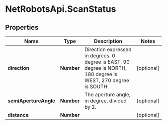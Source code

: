 # NetRobotsApi.ScanStatus

## Properties
Name | Type | Description | Notes
------------ | ------------- | ------------- | -------------
**direction** | **Number** | Direction expressed in degrees. 0 degree is EAST, 90 degree is NORTH, 180 degree is WEST, 270 degree is SOUTH | [optional] 
**semiApertureAngle** | **Number** | The aperture angle, in degree, divided by 2. | [optional] 
**distance** | **Number** |  | [optional] 


